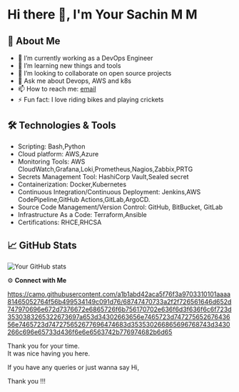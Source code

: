# Hi there 👋, I'm Your Sachin M M

## 🚀 About Me
- 🔭 I’m currently working as a DevOps Engineer
- 🌱 I’m learning new things and tools
- 👯 I’m looking to collaborate on open source projects
- 💬 Ask me about Devops, AWS and k8s
- 📫 How to reach me: [email](mailto:sachumm127@gmail.com)
- ⚡ Fun fact: I love riding bikes and playing crickets

## 🛠️ Technologies & Tools
- Scripting: Bash,Python
- Cloud platform: AWS,Azure 
- Monitoring Tools: AWS CloudWatch,Grafana,Loki,Prometheus,Nagios,Zabbix,PRTG
- Secrets Management Tool: HashiCorp Vault,Sealed secret
- Containerization: Docker,Kubernetes
- Continuous Integration/Continuous Deployment: Jenkins,AWS CodePipeline,GitHub Actions,GitLab,ArgoCD.
- Source Code Management/Version Control: GitHub, BitBucket, GitLab
- Infrastructure As a Code: Terraform,Ansible
- Certifications: RHCE,RHCSA

## 📈 GitHub Stats

![Your GitHub stats](https://github-readme-stats.vercel.app/api?username=sachumm127&show_icons=true&theme=tokyonight)



⚙️ **Connect with Me**

https://camo.githubusercontent.com/a1b1abd42aca5f76f3a9703310101aaaa81465052764f56b499534149c091d76/68747470733a2f2f726561646d652d747970696e672d7376672e6865726f6b756170702e636f6d3f636f6c6f723d3530383265322673697a653d34302663656e7465723d74727565267643656e7465723d747275652677696474683d353530266865696768743d3430266c696e65733d436f6e6e6563742b776974682b6d65

Thank you for your time.  
It was nice having you here.

If you have any queries or just wanna say Hi,  

Thank you !!!
